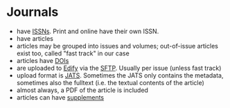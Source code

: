 # Journals

- have [ISSNs](issn.md). Print and online have their own ISSN.
- have articles
- articles may be grouped into issues and volumes; out-of-issue articles exist too, called "fast track" in our case
- articles have [DOIs](doi.md)
- are uploaded to [Edify](edify.md) via the [SFTP](sftp.md). Usually per issue (unless fast track)
- upload format is [JATS](jats.md). Sometimes the JATS only contains the metadata, sometimes also the fulltext (i.e. the textual contents of the article)
- almost always, a PDF of the article is included
- articles can have [supplements](supplements.md)
